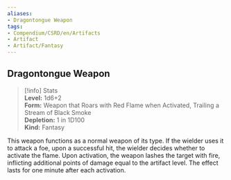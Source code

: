 ```yaml
---
aliases:
- Dragontongue Weapon
tags:
- Compendium/CSRD/en/Artifacts
- Artifact
- Artifact/Fantasy
---
```


  
## Dragontongue Weapon  
>[!info] Stats  
> **Level:** 1d6+2  
> **Form:** Weapon that Roars with Red Flame when Activated, Trailing a Stream of Black Smoke  
> **Depletion:** 1 in 1D100  
> **Kind:** Fantasy
  
This weapon functions as a normal weapon of its type. If the wielder uses it to attack a foe, upon a successful hit, the wielder decides whether to activate the flame. Upon activation, the weapon lashes the target with fire, inflicting additional points of damage equal to the artifact level. The effect lasts for one minute after each activation.